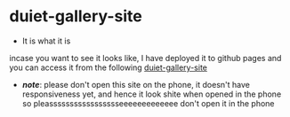 # duiet-gallery-site

- It is what it is

incase you want to see it looks like, I have deployed it to github pages and you can access it from the following [duiet-gallery-site](https://legion2004.github.io/duiet-gallery-site/)

- **_note_**: please don't open this site on the phone, it doesn't have responsiveness yet, and hence it look shite when opened in the phone so pleassssssssssssssssseeeeeeeeeeeee don't open it in the phone
